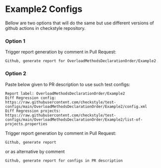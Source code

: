 # Example2 Configs

Bellow are two options that will do the same but use different versions
of github actions in checkstyle repository.


### Option 1
Trigger report generation by comment in Pull Request:
```
Github, generate report for OverloadMethodsDeclarationOrder/Example2
```

### Option 2

Paste below given to PR description to use such test configs:
```
Report label: OverloadMethodsDeclarationOrder/Example2
Diff Regression config: https://raw.githubusercontent.com/checkstyle/test-configs/main/OverloadMethodsDeclarationOrder/Example2/config.xml
Diff Regression projects: https://raw.githubusercontent.com/checkstyle/test-configs/main/OverloadMethodsDeclarationOrder/Example2/list-of-projects.properties
```

Trigger report generation by comment in Pull Request:
```
Github, generate report
```
or as alternative by comment
```
Github, generate report for configs in PR description
```
